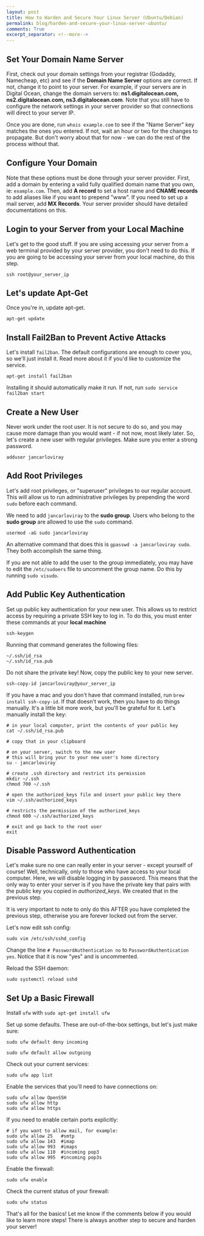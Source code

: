 ```yaml
---
layout: post
title: How to Harden and Secure Your Linux Server (Ubuntu/Debian)
permalink: blog/harden-and-secure-your-linux-server-ubuntu/
comments: True
excerpt_separator: <!--more-->
---
```


## Set Your Domain Name Server

First, check out your domain settings from your registrar (Godaddy, Namecheap, etc) and see if the **Domain Name Server** options are correct. If not, change it to point to your server. For example, if your servers are in Digital Ocean, change the domain servers to: **ns1.digitalocean.com, ns2.digitalocean.com, ns3.digitalocean.com**. Note that you still have to configure the network settings in your server provider so that connections will direct to your server IP.

Once you are done, run `whois example.com` to see if the "Name Server" key matches the ones you entered. If not, wait an hour or two for the changes to propagate. But don't worry about that for now - we can do the rest of the process without that.

## Configure Your Domain

Note that these options must be done through your server provider. First, add a domain by entering a valid fully qualified domain name that you own, ie: `example.com`. Then, add **A record** to set a host name and **CNAME records** to add aliases like if you want to prepend "www". If you need to set up a mail server, add **MX Records**. Your server provider should have detailed documentations on this.

## Login to your Server from your Local Machine

Let's get to the good stuff. If you are using accessing your server from a web terminal provided by your server provider, you don't need to do this. If you are going to be accessing your server from your local machine, do this step.

`ssh root@your_server_ip`

## Let's update Apt-Get

Once you're in, update apt-get.

`apt-get update`

## Install Fail2Ban to Prevent Active Attacks

Let's install `fail2ban`. The default configurations are enough to cover you, so we'll just install it. Read more about it if you'd like to customize the service.

`apt-get install fail2ban`

Installing it should automatically make it run. If not, run `sudo service fail2ban start`

## Create a New User

Never work under the root user. It is not secure to do so, and you may cause more damage than you would want - if not now, most likely later. So, let's create a new user with regular privileges. Make sure you enter a strong password.

`adduser jancarloviray`

## Add Root Privileges

Let's add root privileges, or "superuser" privileges to our regular account. This will allow us to run administrative privileges by prepending the word `sudo` before each command.

We need to add `jancarloviray` to the **sudo group**. Users who belong to the **sudo group** are allowed to use the `sudo` command.

`usermod -aG sudo jancarloviray`

An alternative command that does this is `gpasswd -a jancarloviray sudo`. They both accomplish the same thing.

If you are not able to add the user to the group immediately, you may have to edit the `/etc/sudoers` file to uncomment the group name. Do this by running `sudo visudo`.

## Add Public Key Authentication

Set up public key authentication for your new user. This allows us to restrict access by requiring a private SSH key to log in. To do this, you must enter these commands at your **local machine**

`ssh-keygen`

Running that command generates the following files:

```
~/.ssh/id_rsa
~/.ssh/id_rsa.pub
```

Do not share the private key! Now, copy the public key to your new server.

`ssh-copy-id jancarloviray@your_server_ip`

If you have a mac and you don't have that command installed, run `brew install ssh-copy-id`. If that doesn't work, then you have to do things manually. It's a little bit more work, but you'll be grateful for it. Let's manually install the key:

```shell
# in your local computer, print the contents of your public key
cat ~/.ssh/id_rsa.pub

# copy that in your clipboard

# on your server, switch to the new user
# this will bring your to your new user's home directory
su - jancarloviray

# create .ssh directory and restrict its permission
mkdir ~/.ssh
chmod 700 ~/.ssh

# open the authorized_keys file and insert your public key there
vim ~/.ssh/authorized_keys

# restricts the permission of the authorized_keys
chmod 600 ~/.ssh/authorized_keys

# exit and go back to the root user
exit
```

## Disable Password Authentication

Let's make sure no one can really enter in your server - except yourself of course! Well, technically, only to those who have access to your local computer. Here, we will disable logging in by password. This means that the only way to enter your server is if you have the private key that pairs with the public key you copied in *authorized_keys*. We created that in the previous step.

It is very important to note to only do this AFTER you have completed the previous step, otherwise you are forever locked out from the server.

Let's now edit ssh config:

`sudo vim /etc/ssh/sshd_config`

Change the line `# PasswordAuthentication no` to `PasswordAuthentication yes`. Notice that it is now "yes" and is uncommented.

Reload the SSH daemon:

`sudo systemctl reload sshd`

## Set Up a Basic Firewall

Install `ufw` with `sudo apt-get install ufw`

Set up some defaults. These are out-of-the-box settings, but let's just make sure:

`sudo ufw default deny incoming`

`sudo ufw default allow outgoing`

Check out your current services:

`sudo ufw app list`

Enable the services that you'll need to have connections on:

```shell
sudo ufw allow OpenSSH
sudo ufw allow http
sudo ufw allow https
```

If you need to enable certain ports explicitly:

```shell
# if you want to allow mail, for example:
sudo ufw allow 25   #smtp
sudo ufw allow 143  #imap
sudo ufw allow 993  #imaps
sudo ufw allow 110  #incoming pop3
sudo ufw allow 995  #incoming pop3s
```

Enable the firewall:

`sudo ufw enable`

Check the current status of your firewall:

`sudo ufw status`

That's all for the basics! Let me know if the comments below if you would like to learn more steps! There is always another step to secure and harden your server!
